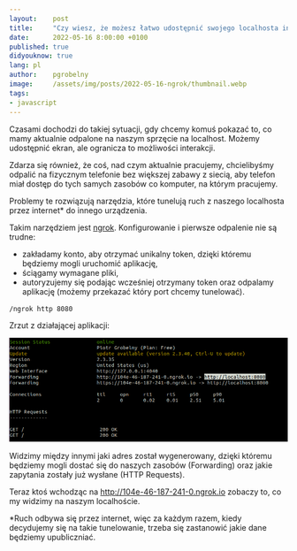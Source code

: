 ```yaml
---
layout:    post
title:     "Czy wiesz, że możesz łatwo udostępnić swojego localhosta innym osobom (ngrok)?"
date:      2022-05-16 8:00:00 +0100
published: true
didyouknow: true
lang: pl
author:    pgrobelny
image:     /assets/img/posts/2022-05-16-ngrok/thumbnail.webp
tags:
- javascript
---
```


Czasami dochodzi do takiej sytuacji, gdy chcemy komuś pokazać to, co mamy aktualnie odpalone na naszym sprzęcie na localhost. Możemy udostępnić ekran, ale ogranicza to możliwości interakcji.

Zdarza się również, że coś, nad czym aktualnie pracujemy, chcielibyśmy odpalić na fizycznym telefonie bez większej zabawy z siecią, aby telefon miał dostęp do tych samych zasobów co komputer, na którym pracujemy.

Problemy te rozwiązują narzędzia, które tunelują ruch z naszego localhosta przez internet* do innego urządzenia.

Takim narzędziem jest [ngrok](https://ngrok.com/). Konfigurowanie i pierwsze odpalenie nie są trudne:
* zakładamy konto, aby otrzymać unikalny token, dzięki któremu będziemy mogli uruchomić aplikację,
* ściągamy wymagane pliki,
* autoryzujemy się podając wcześniej otrzymany token oraz odpalamy aplikację (możemy przekazać który port chcemy tunelować).

```bash
/ngrok http 8080
```


Zrzut z działającej aplikacji:

![2022-05-16-ngrok-commandpline.png](/assets/img/posts/2022-05-16-ngrok/ngrok-command-line.png)


Widzimy między innymi jaki adres został wygenerowany, dzięki któremu będziemy mogli dostać się do naszych zasobów (Forwarding) oraz jakie zapytania zostały już wysłane (HTTP Requests).

Teraz ktoś wchodząc na http://104e-46-187-241-0.ngrok.io zobaczy to, co my widzimy na naszym localhoście.



*Ruch odbywa się przez internet, więc za każdym razem, kiedy decydujemy się na takie tunelowanie, trzeba się zastanowić jakie dane będziemy upubliczniać.
